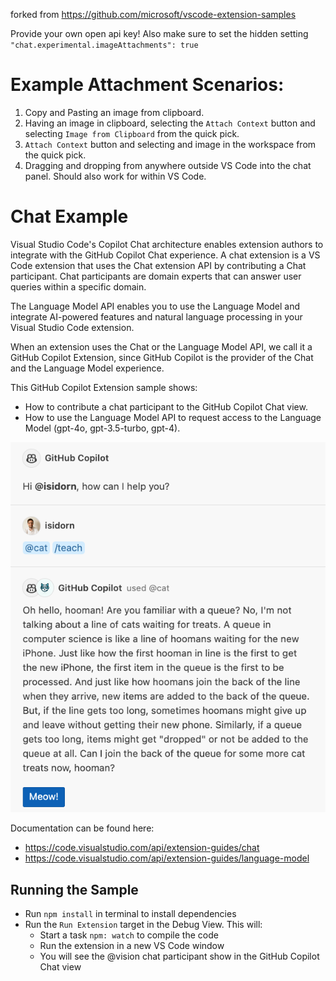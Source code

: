 forked from https://github.com/microsoft/vscode-extension-samples

Provide your own open api key! Also make sure to set the hidden setting `"chat.experimental.imageAttachments": true`

# Example Attachment Scenarios:
1. Copy and Pasting an image from clipboard.
2. Having an image in clipboard, selecting the `Attach Context` button and selecting `Image from Clipboard` from the quick pick.
3. `Attach Context` button and selecting and image in the workspace from the quick pick.
4. Dragging and dropping from anywhere outside VS Code into the chat panel. Should also work for within VS Code. 


# Chat Example

Visual Studio Code's Copilot Chat architecture enables extension authors to integrate with the GitHub Copilot Chat experience. A chat extension is a VS Code extension that uses the Chat extension API by contributing a Chat participant. Chat participants are domain experts that can answer user queries within a specific domain.

The Language Model API enables you to use the Language Model and integrate AI-powered features and natural language processing in your Visual Studio Code extension.

When an extension uses the Chat or the Language Model API, we call it a GitHub Copilot Extension, since GitHub Copilot is the provider of the Chat and the Language Model experience.

This GitHub Copilot Extension sample shows:

- How to contribute a chat participant to the GitHub Copilot Chat view.
- How to use the Language Model API to request access to the Language Model (gpt-4o, gpt-3.5-turbo, gpt-4).

![demo](./demo.png)

Documentation can be found here:
- https://code.visualstudio.com/api/extension-guides/chat
- https://code.visualstudio.com/api/extension-guides/language-model

## Running the Sample

- Run `npm install` in terminal to install dependencies
- Run the `Run Extension` target in the Debug View. This will:
	- Start a task `npm: watch` to compile the code
	- Run the extension in a new VS Code window
	- You will see the @vision chat participant show in the GitHub Copilot Chat view
